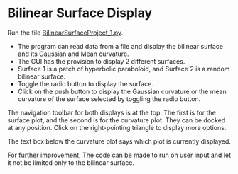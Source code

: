 # Bilinear Surface Display

Run the file [BilinearSurfaceProject_1.py](BilinearSurfaceProject_1.py).

- The program can read data from a file and display the bilinear surface and its Gaussian and Mean curvature.
- The GUI has the provision to display 2 different surfaces.
- Surface 1 is a patch of hyperbolic paraboloid, and Surface 2 is a random bilinear surface.
- Toggle the radio button to display the surface.
- Click on the push button to display the Gaussian curvature or the mean curvature of the surface selected by toggling the radio button.

The navigation toolbar for both displays is at the top. The first is for the surface plot, and the second is for the curvature plot. They can be docked at any position. Click on the right-pointing triangle to display more options.

The text box below the curvature plot says which plot is currently displayed.


For further improvement, The code can be made to run on user input and let it not
be limited only to the bilinear surface.

